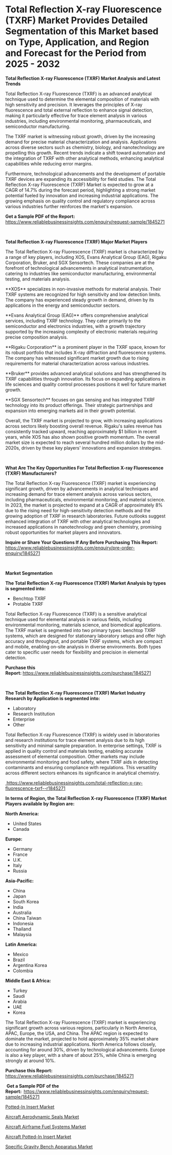 <p><h1>Total Reflection X-ray Fluorescence (TXRF) Market Provides Detailed Segmentation of this Market based on Type, Application, and Region and Forecast for the Period from 2025 - 2032</h1></p><p><strong>Total Reflection X-ray Fluorescence (TXRF) Market Analysis and Latest Trends</strong></p>
<p><p>Total Reflection X-ray Fluorescence (TXRF) is an advanced analytical technique used to determine the elemental composition of materials with high sensitivity and precision. It leverages the principles of X-ray fluorescence and total external reflection to enhance signal detection, making it particularly effective for trace element analysis in various industries, including environmental monitoring, pharmaceuticals, and semiconductor manufacturing.</p><p>The TXRF market is witnessing robust growth, driven by the increasing demand for precise material characterization and analysis. Applications across diverse sectors such as chemistry, biology, and nanotechnology are propelling this growth. Recent trends indicate a shift toward automation and the integration of TXRF with other analytical methods, enhancing analytical capabilities while reducing error margins.</p><p>Furthermore, technological advancements and the development of portable TXRF devices are expanding its accessibility for field studies. The Total Reflection X-ray Fluorescence (TXRF) Market is expected to grow at a CAGR of 14.7% during the forecast period, highlighting a strong market potential fueled by innovation and increasing industrial applications. The growing emphasis on quality control and regulatory compliance across various industries further reinforces the market's expansion.</p></p>
<p><strong>Get a Sample PDF of the Report:&nbsp;</strong> <a href="https://www.reliablebusinessinsights.com/enquiry/request-sample/1845271?utm_campaign=57&utm_medium=2&utm_source=Github&utm_content=ia&utm_term=12042025&utm_id=total-reflection-x-ray-fluorescence-txrf">https://www.reliablebusinessinsights.com/enquiry/request-sample/1845271</a></p>
<p>&nbsp;</p>
<p><strong>Total Reflection X-ray Fluorescence (TXRF) Major Market Players</strong></p>
<p><p>The Total Reflection X-ray Fluorescence (TXRF) market is characterized by a range of key players, including XOS, Evans Analytical Group (EAG), Rigaku Corporation, Bruker, and SGX Sensortech. These companies are at the forefront of technological advancements in analytical instrumentation, catering to industries like semiconductor manufacturing, environmental testing, and materials analysis.</p><p>**XOS** specializes in non-invasive methods for material analysis. Their TXRF systems are recognized for high sensitivity and low detection limits. The company has experienced steady growth in demand, driven by its applications in the energy and semiconductor sectors.</p><p>**Evans Analytical Group (EAG)** offers comprehensive analytical services, including TXRF technology. They cater primarily to the semiconductor and electronics industries, with a growth trajectory supported by the increasing complexity of electronic materials requiring precise composition analysis.</p><p>**Rigaku Corporation** is a prominent player in the TXRF space, known for its robust portfolio that includes X-ray diffraction and fluorescence systems. The company has witnessed significant market growth due to rising requirements for material characterization across various industries.</p><p>**Bruker** provides advanced analytical solutions and has strengthened its TXRF capabilities through innovation. Its focus on expanding applications in life sciences and quality control processes positions it well for future market growth.</p><p>**SGX Sensortech** focuses on gas sensing and has integrated TXRF technology into its product offerings. Their strategic partnerships and expansion into emerging markets aid in their growth potential.</p><p>Overall, the TXRF market is projected to grow, with increasing applications across sectors likely boosting overall revenue. Rigaku's sales revenue has consistently tracked upward, reaching approximately $1 billion in recent years, while XOS has also shown positive growth momentum. The overall market size is expected to reach several hundred million dollars by the mid-2020s, driven by these key players' innovations and expansion strategies.</p></p>
<p>&nbsp;</p>
<p><strong>What Are The Key Opportunities For Total Reflection X-ray Fluorescence (TXRF) Manufacturers?</strong></p>
<p><p>The Total Reflection X-ray Fluorescence (TXRF) market is experiencing significant growth, driven by advancements in analytical techniques and increasing demand for trace element analysis across various sectors, including pharmaceuticals, environmental monitoring, and material science. In 2023, the market is projected to expand at a CAGR of approximately 8% due to the rising need for high-sensitivity detection methods and the growing adoption of TXRF in research laboratories. Future outlooks suggest enhanced integration of TXRF with other analytical technologies and increased applications in nanotechnology and green chemistry, promising robust opportunities for market players and innovators.</p></p>
<p><strong>Inquire or Share Your Questions If Any Before Purchasing This Report:</strong> <a href="https://www.reliablebusinessinsights.com/enquiry/pre-order-enquiry/1845271?utm_campaign=57&utm_medium=2&utm_source=Github&utm_content=ia&utm_term=12042025&utm_id=total-reflection-x-ray-fluorescence-txrf">https://www.reliablebusinessinsights.com/enquiry/pre-order-enquiry/1845271</a></p>
<p>&nbsp;</p>
<p><strong>Market Segmentation</strong></p>
<p><strong>The Total Reflection X-ray Fluorescence (TXRF) Market Analysis by types is segmented into:</strong></p>
<p><ul><li>Benchtop TXRF</li><li>Protable TXRF</li></ul></p>
<p><p>Total Reflection X-ray Fluorescence (TXRF) is a sensitive analytical technique used for elemental analysis in various fields, including environmental monitoring, materials science, and biomedical applications. The TXRF market is segmented into two primary types: benchtop TXRF systems, which are designed for stationary laboratory setups and offer high accuracy and throughput, and portable TXRF systems, which are compact and mobile, enabling on-site analysis in diverse environments. Both types cater to specific user needs for flexibility and precision in elemental detection.</p></p>
<p><strong>Purchase this Report:&nbsp;</strong><a href="https://www.reliablebusinessinsights.com/purchase/1845271?utm_campaign=57&utm_medium=2&utm_source=Github&utm_content=ia&utm_term=12042025&utm_id=total-reflection-x-ray-fluorescence-txrf">https://www.reliablebusinessinsights.com/purchase/1845271</a></p>
<p>&nbsp;</p>
<p><strong>The Total Reflection X-ray Fluorescence (TXRF) Market Industry Research by Application is segmented into:</strong></p>
<p><ul><li>Laboratory</li><li>Research Institution</li><li>Enterprise</li><li>Other</li></ul></p>
<p><p>Total Reflection X-ray Fluorescence (TXRF) is widely used in laboratories and research institutions for trace element analysis due to its high sensitivity and minimal sample preparation. In enterprise settings, TXRF is applied in quality control and materials testing, enabling accurate assessment of elemental composition. Other markets may include environmental monitoring and food safety, where TXRF aids in detecting contaminants and ensuring compliance with regulations. This versatility across different sectors enhances its significance in analytical chemistry.</p></p>
<p><a href="https://www.reliablebusinessinsights.com/total-reflection-x-ray-fluorescence-txrf--r1845271?utm_campaign=57&utm_medium=2&utm_source=Github&utm_content=ia&utm_term=12042025&utm_id=total-reflection-x-ray-fluorescence-txrf">&nbsp;https://www.reliablebusinessinsights.com/total-reflection-x-ray-fluorescence-txrf--r1845271</a></p>
<p><strong>In terms of Region, the Total Reflection X-ray Fluorescence (TXRF) Market Players available by Region are:</strong></p>
<p>
    <p> <strong> North America: </strong>
        <ul>
            <li>United States</li>
            <li>Canada</li>
        </ul>
        </p> 
    <p> <strong> Europe: </strong>
        <ul>
            <li>Germany</li>
            <li>France</li>
            <li>U.K.</li>
            <li>Italy</li>
            <li>Russia</li>
        </ul>
        </p> 
    <p> <strong> Asia-Pacific: </strong>
        <ul>
            <li>China</li>
            <li>Japan</li>
            <li>South Korea</li>
            <li>India</li>
            <li>Australia</li>
            <li>China Taiwan</li>
            <li>Indonesia</li>
            <li>Thailand</li>
            <li>Malaysia</li>
        </ul>
        </p> 
    <p> <strong> Latin America: </strong>
        <ul>
            <li>Mexico</li>
            <li>Brazil</li>
            <li>Argentina Korea</li>
            <li>Colombia</li>
        </ul>
        </p> 
    <p> <strong> Middle East & Africa: </strong>
        <ul>
            <li>Turkey</li>
            <li>Saudi</li>
            <li>Arabia</li>
            <li>UAE</li>
            <li>Korea</li>
        </ul>
    </p>
    </p>
<p><p>The Total Reflection X-ray Fluorescence (TXRF) market is experiencing significant growth across various regions, particularly in North America, APAC, Europe, the USA, and China. The APAC region is expected to dominate the market, projected to hold approximately 35% market share due to increasing industrial applications. North America follows closely, accounting for around 30%, driven by technological advancements. Europe is also a key player, with a share of about 25%, while China is emerging strongly at around 10%.</p></p>
<p><strong>Purchase this Report: </strong><a href="https://www.reliablebusinessinsights.com/purchase/1845271?utm_campaign=57&utm_medium=2&utm_source=Github&utm_content=ia&utm_term=12042025&utm_id=total-reflection-x-ray-fluorescence-txrf">https://www.reliablebusinessinsights.com/purchase/1845271</a></p>
<p>&nbsp;<strong>Get a Sample PDF of the Report:&nbsp;&nbsp;</strong><a href="https://www.reliablebusinessinsights.com/enquiry/request-sample/1845271?utm_campaign=57&utm_medium=2&utm_source=Github&utm_content=ia&utm_term=12042025&utm_id=total-reflection-x-ray-fluorescence-txrf">https://www.reliablebusinessinsights.com/enquiry/request-sample/1845271</a></p>
<p><strong></strong></p>
<p><p><a href="https://github.com/siriocooch4a/Market-Research-Report-List-1/blob/main/potted-in-insert-market.md?utm_campaign=57&utm_medium=2&utm_source=Github&utm_content=ia&utm_term=12042025&utm_id=total-reflection-x-ray-fluorescence-txrf">Potted-In Insert Market</a></p><p><a href="https://github.com/zeyddaddo4/Market-Research-Report-List-1/blob/main/aircraft-aerodynamic-seals-market.md?utm_campaign=57&utm_medium=2&utm_source=Github&utm_content=ia&utm_term=12042025&utm_id=total-reflection-x-ray-fluorescence-txrf">Aircraft Aerodynamic Seals Market</a></p><p><a href="https://github.com/snakewaduddx/Market-Research-Report-List-1/blob/main/aircraft-airframe-fuel-systems-market.md?utm_campaign=57&utm_medium=2&utm_source=Github&utm_content=ia&utm_term=12042025&utm_id=total-reflection-x-ray-fluorescence-txrf">Aircraft Airframe Fuel Systems Market</a></p><p><a href="https://github.com/sakuniniray98/Market-Research-Report-List-1/blob/main/aircraft-potted-in-insert-market.md?utm_campaign=57&utm_medium=2&utm_source=Github&utm_content=ia&utm_term=12042025&utm_id=total-reflection-x-ray-fluorescence-txrf">Aircraft Potted-In Insert Market</a></p><p><a href="https://github.com/pllahoithana9/Market-Research-Report-List-1/blob/main/specific-gravity-bench-apparatus-market.md?utm_campaign=57&utm_medium=2&utm_source=Github&utm_content=ia&utm_term=12042025&utm_id=total-reflection-x-ray-fluorescence-txrf">Specific Gravity Bench Apparatus Market</a></p></p>